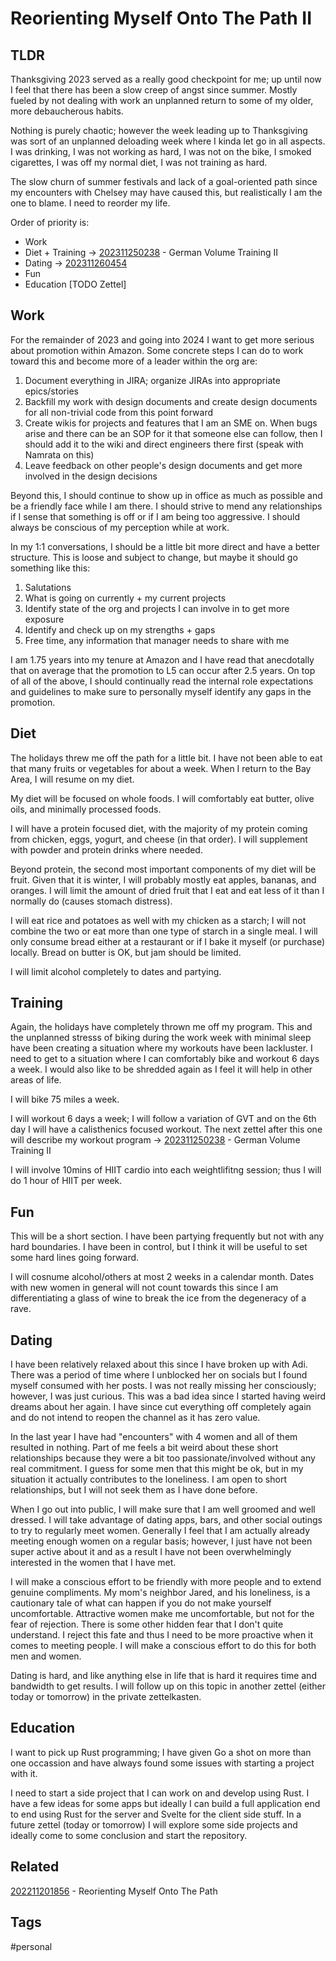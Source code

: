 # Reorienting Myself Onto The Path II

## TLDR
Thanksgiving 2023 served as a really good checkpoint for me; up until now I feel
that there has been a slow creep of angst since summer. Mostly fueled by not
dealing with work an unplanned return to some of my older, more debaucherous
habits.

Nothing is purely chaotic; however the week leading up to Thanksgiving was sort
of an unplanned deloading week where I kinda let go in all aspects. I was drinking,
I was not working as hard, I was not on the bike, I smoked cigarettes, I was off
my normal diet, I was not training as hard.

The slow churn of summer festivals and lack of a goal-oriented path since my
encounters with Chelsey may have caused this, but realistically I am the one to
blame. I need to reorder my life.

Order of priority is:
* Work
* Diet + Training -> [202311250238](../202311250238) - German Volume Training II
* Dating -> [202311260454](https://github.com/michaelarn0ld/zettelkasten-private/tree/main/202311260454)
* Fun
* Education [TODO Zettel]


## Work
For the remainder of 2023 and going into 2024 I want to get more serious about
promotion within Amazon. Some concrete steps I can do to work toward this and
become more of a leader within the org are:

1. Document everything in JIRA; organize JIRAs into appropriate epics/stories
2. Backfill my work with design documents and create design documents for all
non-trivial code from this point forward
3. Create wikis for projects and features that I am an SME on. When bugs arise
and there can be an SOP for it that someone else can follow, then I should add 
it to the wiki and direct engineers there first (speak with Namrata on this)
4. Leave feedback on other people's design documents and get more involved in the
design decisions

Beyond this, I should continue to show up in office as much as possible and be
a friendly face while I am there. I should strive to mend any relationships if I
sense that something is off or if I am being too aggressive. I should always be
conscious of my perception while at work.

In my 1:1 conversations, I should be a little bit more direct and have a better
structure. This is loose and subject to change, but maybe it should go something
like this:

1. Salutations 
2. What is going on currently + my current projects 
3. Identify state of the org and projects I can involve in to get more exposure
4. Identify and check up on my strengths + gaps 
5. Free time, any information that manager needs to share with me 

I am 1.75 years into my tenure at Amazon and I have read that anecdotally that 
on average that the promotion to L5 can occur after 2.5 years. On top of all of 
the above, I should continually read the internal role expectations and guidelines
to make sure to personally myself identify any gaps in the promotion.

## Diet
The holidays threw me off the path for a little bit. I have not been able to eat
that many fruits or vegetables for about a week. When I return to the Bay Area,
I will resume on my diet. 

My diet will be focused on whole foods. I will comfortably eat butter, olive oils,
and minimally processed foods.

I will have a protein focused diet, with the majority of my protein coming from
chicken, eggs, yogurt, and cheese (in that order). I will supplement with powder
and protein drinks where needed.

Beyond protein, the second most important components of my diet will be fruit. 
Given that it is winter, I will probably mostly eat apples, bananas, and oranges.
I will limit the amount of dried fruit that I eat and eat less of it than I 
normally do (causes stomach distress).

I will eat rice and potatoes as well with my chicken as a starch; I will not
combine the two or eat more than one type of starch in a single meal. I will
only consume bread either at a restaurant or if I bake it myself (or purchase)
locally. Bread on butter is OK, but jam should be limited.

I will limit alcohol completely to dates and partying. 

## Training
Again, the holidays have completely thrown me off my program. This and the unplanned
stresss of biking during the work week with minimal sleep have been creating a 
situation where my workouts have been lackluster. I need to get to a situation
where I can comfortably bike and workout 6 days a week. I would also like to be
shredded again as I feel it will help in other areas of life.

I will bike 75 miles a week.

I will workout 6 days a week; I will follow a variation of GVT and on the 6th
day I will have a calisthenics focused workout. The next zettel after this one
will describe my workout program -> [202311250238](../202311250238) - German Volume Training II

I will involve 10mins of HIIT cardio into each weightlifitng session; thus I will
do 1 hour of HIIT per week.

## Fun
This will be a short section. I have been partying frequently but not with any
hard boundaries. I have been in control, but I think it will be useful to set some
hard lines going forward.

I will cosnume alcohol/others  at most 2 weeks in a calendar month. Dates with
new women in general will not count towards this since I am differentiating a 
glass of wine to break the ice from the degeneracy of a rave.

## Dating
I have been relatively relaxed about this since I have broken up with Adi. There
was a period of time where I unblocked her on socials but I found myself consumed
with her posts. I was not really missing her consciously; however, I was just
curious. This was a bad idea since I started having weird dreams about her again.
I have since cut everything off completely again and do not intend to reopen the
channel as it has zero value.

In the last year I have had "encounters" with 4 women and all of them resulted in
nothing. Part of me feels a bit weird about these short relationships because they
were a bit too passionate/involved without any real commitment. I guess for some
men that this might be ok, but in my situation it actually contributes to the
loneliness. I am open to short relationships, but I will not seek them as I have
done before.

When I go out into public, I will make sure that I am well groomed and well dressed.
I will take advantage of dating apps, bars, and other social outings to try to
regularly meet women. Generally I feel that I am actually already meeting enough
women on a regular basis; however, I just have not been super active about it
and as a result I have not been overwhelmingly interested in the women that I 
have met.

I will make a conscious effort to be friendly with more people and to extend 
genuine compliments. My mom's neighbor Jared, and his loneliness, is a cautionary
tale of what can happen if you do not make yourself uncomfortable. Attractive
women make me uncomfortable, but not for the fear of rejection. There is some 
other hidden fear that I don't quite understand. I reject this fate and thus I 
need to be more proactive when it comes to meeting people. I will make a conscious
effort to do this for both men and women.

Dating is hard, and like anything else in life that is hard it requires time and
bandwidth to get results. I will follow up on this topic in another zettel 
(either today or tomorrow) in the private zettelkasten.

## Education
I want to pick up Rust programming; I have given Go a shot on more than one 
occassion and have always found some issues with starting a project with it.

I need to start a side project that I can work on and develop using Rust. I have
a few ideas for some apps but ideally I can build a full application end to end
using Rust for the server and Svelte for the client side stuff. In a future zettel
(today or tomorrow) I will explore some side projects and ideally come to some
conclusion and start the repository.

## Related
[202211201856](../202211201856) - Reorienting Myself Onto The Path 

## Tags
#personal
